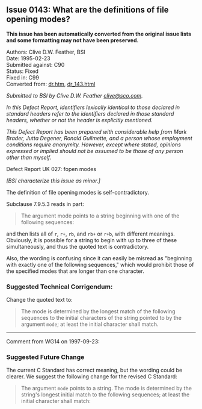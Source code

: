## Issue 0143: What are the definitions of file opening modes?

**This issue has been automatically converted from the original issue lists and some formatting may not have been preserved.**

Authors: Clive D.W. Feather, BSI  
Date: 1995-02-23  
Submitted against: C90  
Status: Fixed  
Fixed in: C99  
Converted from: [dr.htm](https://www.open-std.org/jtc1/sc22/wg14/www/docs/dr.htm), [dr_143.html](https://www.open-std.org/jtc1/sc22/wg14/www/docs/dr_143.html)

*Submitted to BSI by Clive D.W. Feather clive@sco.com.*

*In this Defect Report, identifiers lexically identical to those declared in
standard headers refer to the identifiers declared in those standard headers,
whether or not the header is explicitly mentioned.*

*This Defect Report has been prepared with considerable help from Mark Brader,
Jutta Degener, Ronald Guilmette, and a person whose employment conditions
require anonymity. However, except where stated, opinions expressed or implied
should not be assumed to be those of any person other than myself.*

Defect Report UK 027: fopen modes

*\[BSI characterize this issue as minor.\]*

The definition of file opening modes is self-contradictory.

Subclause 7.9.5.3 reads in part:

> The argument mode points to a string beginning with one of the following
> sequences:

and then lists all of `r`, `r+`, `rb`, and `rb+` or `r+b`, with different
meanings. Obviously, it is possible for a string to begin with up to three of
these simultaneously, and thus the quoted text is contradictory.

Also, the wording is confusing since it can easily be misread as "beginning with
exactly one of the following sequences," which would prohibit those of the
specified modes that are longer than one character.

### Suggested Technical Corrigendum:

Change the quoted text to:

> The mode is determined by the longest match of the following sequences to the
> initial characters of the string pointed to by the argument `mode`; at least the
> initial character shall match.

---

Comment from WG14 on 1997-09-23:

### Suggested Future Change

The current C Standard has correct meaning, but the wording could be clearer. We
suggest the following change for the revised C Standard:

> The argument `mode` points to a string. The mode is determined by the string's
> longest initial match to the following sequences; at least the initial character
> shall match:
